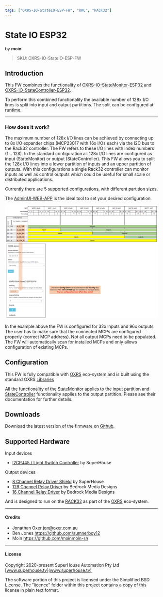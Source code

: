 ```yaml
---
tags: ["OXRS-IO-StateIO-ESP-FW", "URC", "RACK32"]
---
```

# State IO ESP32
<p class="maker">by <b>moin</b></p>

> SKU: OXRS-IO-StateIO-ESP-FW

## Introduction
This FW combines the functionality of [OXRS-IO-StateMonitor-ESP32](/docs/firmware/state-monitor-esp32.md) and [OXRS-IO-StateController-ESP32](/docs/firmware/state-controller-esp32.md).

To perform this combined functionality the available number of 128x I/O lines is split into input and output partitions. The split can be configured at runtime.

---

### How does it work?
The maximum number of 128x I/O lines can be achieved by connecting up to 8x I/O expander chips (MCP23017 with 16x I/Os each) via the I2C bus to the Rack32 controller. The FW refers to these I/O lines with index numbers (1 .. 128). In the standard configuration all 128x I/O lines are configured as input (StateMonitor) or output (StateController). This FW allows you to split the 128x I/O lines into a lower partition of inputs and an upper partition of outputs. With this configurations a single Rack32 controller can monitor inputs as well as control outputs which could be useful for small scale or distributed applications. 

Currently there are 5 supported configurations, with different partition sizes.


The [AdminUI-WEB-APP](https://github.com/OXRS-IO/OXRS-IO-AdminUI-WEB-APP) is the ideal tool to set your desired configuration. 


![IO split configurations](/images/io-config.png)


In the example above the FW is configured for 32x inputs and 96x outputs. The user has to make sure that the connected MCPs are configured properly (correct MCP address). Not all output MCPs need to be populated. The FW will automatically scan for installed MCPs and only allows configuration of existing MCPs.


## Configuration
This FW is fully compatible with [OXRS](https://oxrs.io) eco-system and is built using the standard OXRS [Libraries](/docs/libraries/README.md)

All the functionality of the [StateMonitor](/docs/firmware/state-monitor-esp32.md) applies to the input partition and [StateController](/docs/firmware/state-controller-esp32.md) functionality applies to the output partition. Please see their documentation for further details.


## Downloads
Download the latest version of the firmware on [Github](https://github.com/OXRS-IO/OXRS-IO-StateIO-ESP-FW).

## Supported Hardware
Input devices 
* [I2CRJ45 / Light Switch Controller](/docs/hardware/input-devices/I2CRJ45.md) by SuperHouse

Output devices
* [8 Channel Relay Driver Shield](https://www.superhouse.tv/product/8-channel-relay-driver-shield/) by SuperHouse
* [128 Channel Relay Driver](https://bmdesigns.com.au/shop/relay128-128-channel-relay-driver/) by Bedrock Media Designs
* [16 Channel Relay Driver](https://bmdesigns.com.au/shop/relay16-16-channel-relay-driver/) by Bedrock Media Designs

And is designed to run on the [RACK32](/docs/hardware/controllers/rack32.md) as part of the [OXRS](https://oxrs.io) eco-system.



---

#### Credits
 * Jonathan Oxer <jon@oxer.com.au>
 * Ben Jones <https://github.com/sumnerboy12>
 * Moin <https://github.com/moinmoin-sh>

 ---


#### License
Copyright 2020-present SuperHouse Automation Pty Ltd [www.superhouse.tv](www.superhouse.tv)

The software portion of this project is licensed under the Simplified
BSD License. The "licence" folder within this project contains a
copy of this license in plain text format.

